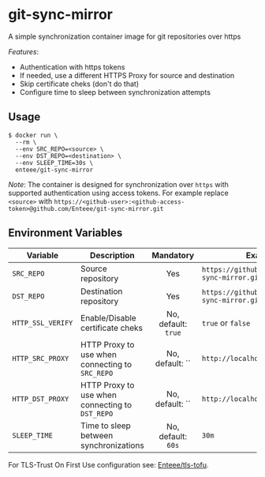 # git-sync-mirror
A simple synchronization container image for git repositories over https

*Features*:
* Authentication with https tokens
* If needed, use a different HTTPS Proxy for source and destination
* Skip certificate cheks (don't do that)
* Configure time to sleep between synchronization attempts

## Usage

```
$ docker run \
  --rm \
  --env SRC_REPO=<source> \
  --env DST_REPO=<destination> \
  --env SLEEP_TIME=30s \
  enteee/git-sync-mirror
```

*Note*: The container is designed for synchronization over `https` with supported authentication using access tokens.
For example replace `<source>` with `https://<github-user>:<github-access-token>@github.com/Enteee/git-sync-mirror.git`

## Environment Variables

| Variable | Description | Mandatory | Example |
| -------- | ----------- | :-------: | ------- |
| `SRC_REPO` | Source repository | Yes | `https://github.com/Enteee/git-sync-mirror.git` |
| `DST_REPO` | Destination repository | Yes | `https://github.com/Enteee/git-sync-mirror.git` |
| `HTTP_SSL_VERIFY` | Enable/Disable certificate cheks | No, default: `true` | `true` or `false` |
| `HTTP_SRC_PROXY` | HTTP Proxy to use when connecting to `SRC_REPO` | No, default: `` | `http://localhost:8080` |
| `HTTP_DST_PROXY` | HTTP Proxy to use when connecting to `DST_REPO` | No, default: `` | `http://localhost:8080` |
| `SLEEP_TIME` | Time to sleep between synchronizations | No, default: `60s` | `30m` |

For TLS-Trust On First Use configuration see: [Enteee/tls-tofu](https://github.com/Enteee/tls-tofu).
